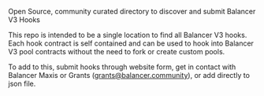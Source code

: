 Open Source, community curated directory to discover and submit Balancer V3 Hooks

This repo is intended to be a single location to find all Balancer V3 hooks. Each hook contract is self contained and can be used to hook into Balancer V3 pool contracts without the need to fork or create custom pools.

To add to this, submit hooks through website form, get in contact with Balancer Maxis or Grants (grants@balancer.community), or add directly to json file.
